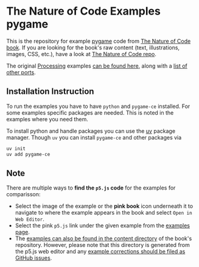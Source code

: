 # The Nature of Code Examples pygame

This is the repository for example [pygame](https://github.com/pygame-community/pygame-ce) code from [The Nature of Code book](http://natureofcode.com/).  If you are looking for the book's raw content (text, illustrations, images, CSS, etc.), have a look at [The Nature of Code repo](https://github.com/shiffman/The-Nature-of-Code).

The original [Processing](http://processing.org) examples [can be found here](https://github.com/shiffman/The-Nature-of-Code-Examples), along with a [list of other ports](https://github.com/shiffman/The-Nature-of-Code-Examples/blob/master/README.md).


## Installation Instruction

To run the examples you have to have `python` and `pygame-ce` installed.
For some examples specific packages are needed. This is noted in the examples where you need them.

To install python and handle packages you can use the [uv](https://docs.astral.sh/uv/getting-started/installation/) package manager.
Though `uv` you can install `pygame-ce` and other packages via
```sh
uv init
uv add pygame-ce
```

## Note

There are multiple ways to **find the `p5.js` code** for the examples for comparisson:

* Select the image of the example or the **pink book** icon underneath it to navigate to where the example appears in the book and select `Open in Web Editor`.
* Select the pink `p5.js` link under the given example from the [examples page](https://natureofcode.com/examples).
* The [examples can also be found in the content directory](https://github.com/nature-of-code/noc-book-2/tree/main/content/examples) of the book's repository. However, please note that this directory is generated from the p5.js web editor and any [example corrections should be filed as GitHub issues](https://github.com/nature-of-code/noc-book-2/issues).



